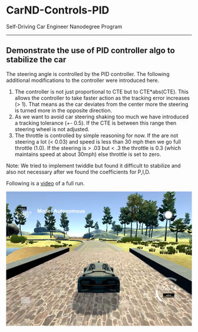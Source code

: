 # CarND-Controls-PID
Self-Driving Car Engineer Nanodegree Program

---

## Demonstrate the use of PID controller algo to stabilize the car

The steering angle is controlled by the PID controller. The following additional modifications to the controller were introduced here.

1. The controller is not just proportional to CTE but to CTE*abs(CTE). This allows the controller to take faster action as the tracking error increases (> 1). That means as the car deviates from the center more the steering is turned more in the opposite direction. 
2. As we want to avoid car steering shaking too much we have introduced a tracking tolerance (+- 0.5). If the CTE is between this range then steering wheel is not adjusted. 
3. The throttle is controlled by simple reasoning for now. If the are not steering a lot (< 0.03) and speed is less than 30 mph then we go full throttle (1.0). If the steering is > .03 but < .3 the throttle is 0.3 (which maintains speed at about 30mph) else throttle is set to zero.

Note: We tried to implement twiddle but found it difficult to stabilize and also not necessary after we found the coefficients for P,I,D.

Following is a [video](https://www.youtube.com/watch?v=gajd7TQmusk) of a full run.

[![Project Video](https://github.com/sjamthe/CarND-PID-Control-Project/blob/master/pid-screenshot.png)](https://www.youtube.com/watch?v=gajd7TQmusk)
